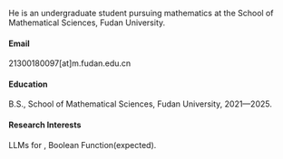 
<!-- (![Zepyhr-ziyang](https://img.shields.io/badge/ziyang-github-blue%3Flogo%3Dgithub))(https://github.com/Zepyhr-ziyang) -->


He is an undergraduate student pursuing mathematics at the School of Mathematical Sciences, Fudan University.

#### Email
21300180097[at]m.fudan.edu.cn

#### Education
B.S., School of Mathematical Sciences, Fudan University, 2021—2025.

#### Research Interests
LLMs for , Boolean Function(expected).

